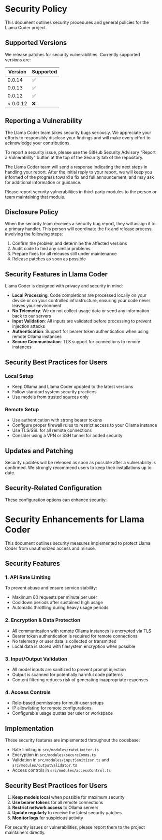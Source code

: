 # Security Policy

This document outlines security procedures and general policies for the Llama Coder project.

## Supported Versions

We release patches for security vulnerabilities. Currently supported versions are:

| Version | Supported          |
| ------- | ------------------ |
| 0.0.14  | :white_check_mark: |
| 0.0.13  | :white_check_mark: |
| 0.0.12  | :white_check_mark: |
| < 0.0.12 | :x:                |

## Reporting a Vulnerability

The Llama Coder team takes security bugs seriously. We appreciate your efforts to responsibly disclose your findings and will make every effort to acknowledge your contributions.

To report a security issue, please use the GitHub Security Advisory "Report a Vulnerability" button at the top of the Security tab of the repository.

The Llama Coder team will send a response indicating the next steps in handling your report. After the initial reply to your report, we will keep you informed of the progress toward a fix and full announcement, and may ask for additional information or guidance.

Please report security vulnerabilities in third-party modules to the person or team maintaining that module.

## Disclosure Policy

When the security team receives a security bug report, they will assign it to a primary handler. This person will coordinate the fix and release process, involving the following steps:

1. Confirm the problem and determine the affected versions
2. Audit code to find any similar problems
3. Prepare fixes for all releases still under maintenance
4. Release patches as soon as possible

## Security Features in Llama Coder

Llama Coder is designed with privacy and security in mind:

- **Local Processing**: Code completions are processed locally on your device or on your controlled infrastructure, ensuring your code never leaves your environment
- **No Telemetry**: We do not collect usage data or send any information back to our servers
- **Input Validation**: All inputs are validated before processing to prevent injection attacks
- **Authentication**: Support for bearer token authentication when using remote Ollama instances
- **Secure Communication**: TLS support for connections to remote instances

## Security Best Practices for Users

### Local Setup

- Keep Ollama and Llama Coder updated to the latest versions
- Follow standard system security practices
- Use models from trusted sources only

### Remote Setup

- Use authentication with strong bearer tokens
- Configure proper firewall rules to restrict access to your Ollama instance
- Use TLS/SSL for all remote connections
- Consider using a VPN or SSH tunnel for added security

## Updates and Patching

Security updates will be released as soon as possible after a vulnerability is confirmed. We strongly recommend users to keep their installations up to date.

## Security-Related Configuration

These configuration options can enhance security:

# Security Enhancements for Llama Coder

This document outlines security measures implemented to protect Llama Coder from unauthorized access and misuse.

## Security Features

### 1. API Rate Limiting

To prevent abuse and ensure service stability:
- Maximum 60 requests per minute per user
- Cooldown periods after sustained high usage
- Automatic throttling during heavy usage periods

### 2. Encryption & Data Protection

- All communication with remote Ollama instances is encrypted via TLS
- Bearer token authentication is required for remote connections
- No telemetry or user data is collected or transmitted
- Local data is stored with filesystem encryption when possible

### 3. Input/Output Validation

- All model inputs are sanitized to prevent prompt injection
- Output is scanned for potentially harmful code patterns
- Content filtering reduces risk of generating inappropriate responses

### 4. Access Controls

- Role-based permissions for multi-user setups
- IP allowlisting for remote configurations
- Configurable usage quotas per user or workspace

## Implementation

These security features are implemented throughout the codebase:
- Rate limiting in `src/modules/rateLimiter.ts`
- Encryption in `src/modules/secureComms.ts`
- Validation in `src/modules/inputSanitizer.ts` and `src/modules/outputValidator.ts`
- Access controls in `src/modules/accessControl.ts`

## Security Best Practices for Users

1. **Keep models local** when possible for maximum security
2. **Use bearer tokens** for all remote connections
3. **Restrict network access** to Ollama servers
4. **Update regularly** to receive the latest security patches
5. **Monitor logs** for suspicious activity

For security issues or vulnerabilities, please report them to the project maintainers directly.
